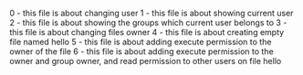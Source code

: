 0 - this file is about changing user
1 - this file is about showing current user
2 - this file is about showing the groups which current user belongs to
3 - this file is about changing files owner
4 - this file is about creating empty file named hello
5 - this file is about adding execute permission to the owner of the file
6 - this file is about adding execute permission to the owner and group owner, and read permission to other users on file hello
